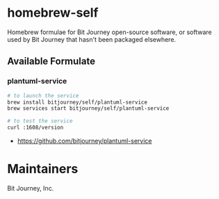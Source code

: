 # homebrew-self

Homebrew formulae for Bit Journey open-source software, or software used by Bit Journey
that hasn't been packaged elsewhere.

## Available Formulate

### plantuml-service

```sh
# to launch the service
brew install bitjourney/self/plantuml-service
brew services start bitjourney/self/plantuml-service

# to test the service
curl :1608/version
```

* https://github.com/bitjourney/plantuml-service

# Maintainers

Bit Journey, Inc.
